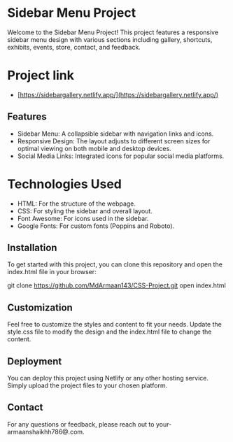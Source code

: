 # Sidebar Menu Project
Welcome to the Sidebar Menu Project! This project features a responsive sidebar menu design with various sections including gallery, shortcuts, exhibits, events, store, contact, and feedback.

# Project link
- [https://sidebargallery.netlify.app/](https://sidebargallery.netlify.app/)

## Features
- Sidebar Menu: A collapsible sidebar with navigation links and icons.
- Responsive Design: The layout adjusts to different screen sizes for optimal viewing on both mobile and desktop devices.
- Social Media Links: Integrated icons for popular social media platforms.
# Technologies Used
- HTML: For the structure of the webpage.
- CSS: For styling the sidebar and overall layout.
- Font Awesome: For icons used in the sidebar.
- Google Fonts: For custom fonts (Poppins and Roboto).
## Installation
To get started with this project, you can clone this repository and open the index.html file in your browser:

git clone <https://github.com/MdArmaan143/CSS-Project.git>
open index.html

## Customization
Feel free to customize the styles and content to fit your needs. Update the style.css file to modify the design and the index.html file to change the content.

## Deployment
You can deploy this project using Netlify or any other hosting service. Simply upload the project files to your chosen platform.

## Contact
For any questions or feedback, please reach out to your-armaanshaikhh786@.com.

